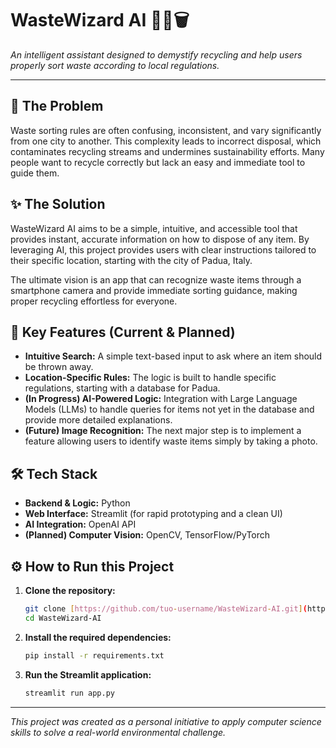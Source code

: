 # WasteWizard AI 🧙‍♂️🗑️

*An intelligent assistant designed to demystify recycling and help users properly sort waste according to local regulations.*

---

## 🎯 The Problem

Waste sorting rules are often confusing, inconsistent, and vary significantly from one city to another. This complexity leads to incorrect disposal, which contaminates recycling streams and undermines sustainability efforts. Many people want to recycle correctly but lack an easy and immediate tool to guide them.

## ✨ The Solution

WasteWizard AI aims to be a simple, intuitive, and accessible tool that provides instant, accurate information on how to dispose of any item. By leveraging AI, this project provides users with clear instructions tailored to their specific location, starting with the city of Padua, Italy.

The ultimate vision is an app that can recognize waste items through a smartphone camera and provide immediate sorting guidance, making proper recycling effortless for everyone.

## 🚀 Key Features (Current & Planned)

* **Intuitive Search:** A simple text-based input to ask where an item should be thrown away.
* **Location-Specific Rules:** The logic is built to handle specific regulations, starting with a database for Padua.
* **(In Progress) AI-Powered Logic:** Integration with Large Language Models (LLMs) to handle queries for items not yet in the database and provide more detailed explanations.
* **(Future) Image Recognition:** The next major step is to implement a feature allowing users to identify waste items simply by taking a photo.

## 🛠️ Tech Stack

* **Backend & Logic:** Python
* **Web Interface:** Streamlit (for rapid prototyping and a clean UI)
* **AI Integration:** OpenAI API
* **(Planned) Computer Vision:** OpenCV, TensorFlow/PyTorch

## ⚙️ How to Run this Project

1.  **Clone the repository:**
    ```bash
    git clone [https://github.com/tuo-username/WasteWizard-AI.git](https://github.com/tuo-username/WasteWizard-AI.git)
    cd WasteWizard-AI
    ```

2.  **Install the required dependencies:**
    ```bash
    pip install -r requirements.txt
    ```

3.  **Run the Streamlit application:**
    ```bash
    streamlit run app.py
    ```

---
*This project was created as a personal initiative to apply computer science skills to solve a real-world environmental challenge.*
